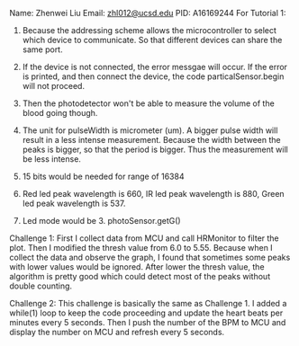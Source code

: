 Name: Zhenwei Liu Email: zhl012@ucsd.edu PID: A16169244 
For Tutorial 1:
1) Because the addressing scheme allows the microcontroller to select which device to communicate. So that different devices can share the same port.

2) If the device is not connected, the error messgae will occur. If the error is printed, and then connect the device, the code 
   particalSensor.begin will not proceed.
   
3) Then the photodetector won't be able to measure the volume of the blood going though. 

4) The unit for pulseWidth is micrometer (um). A bigger pulse width will result in a less intense measurement. Because the width between
   the peaks is bigger, so that the period is bigger. Thus the measurement will be less intense.
   
5) 15 bits would be needed for range of 16384

6) Red led peak wavelength is 660, IR led peak wavelength is 880, Green led peak wavelength is 537.

7) Led mode would be 3. photoSensor.getG()

Challenge 1: First I collect data from MCU and call HRMonitor to filter the plot. Then I modified the thresh value from 6.0 to 5.55. 
Because when I collect the data and observe the graph, I found that sometimes some peaks with lower values would be ignored. 
After lower the thresh value, the algorithm is pretty good which could detect most of the peaks without double counting. 

Challenge 2: This challenge is basically the same as Challenge 1. I added a while(1) loop to keep the code proceeding 
and update the heart beats per minutes every 5 seconds. Then I push the number of the BPM to MCU and display 
the number on MCU and refresh every 5 seconds.
